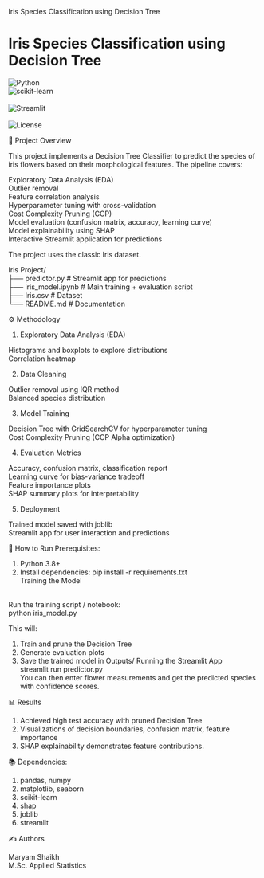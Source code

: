 Iris Species Classification using Decision Tree
<br>
# Iris Species Classification using Decision Tree  

![Python](https://img.shields.io/badge/Python-3.8%2B-blue) 
<br>
![scikit-learn](https://img.shields.io/badge/scikit--learn-ML-orange)  
<br>
![Streamlit](https://img.shields.io/badge/Streamlit-App-brightgreen)  
<br>
![License](https://img.shields.io/badge/License-MIT-yellow)  


📌 Project Overview

This project implements a Decision Tree Classifier to predict the species of iris flowers based on their morphological features. The pipeline covers:

Exploratory Data Analysis (EDA)
<br>
Outlier removal
<br>
Feature correlation analysis
<br>
Hyperparameter tuning with cross-validation
<br>
Cost Complexity Pruning (CCP)
<br>
Model evaluation (confusion matrix, accuracy, learning curve)
<br>
Model explainability using SHAP
<br>
Interactive Streamlit application for predictions

The project uses the classic Iris dataset.

Iris Project/
<br>
├── predictor.py            # Streamlit app for predictions
<br>
├── iris_model.ipynb        # Main training + evaluation script
<br>
├── Iris.csv                # Dataset
<br>
└── README.md               # Documentation

⚙️ Methodology

1) Exploratory Data Analysis (EDA)

Histograms and boxplots to explore distributions
<br>
Correlation heatmap

2) Data Cleaning

Outlier removal using IQR method
<br>
Balanced species distribution

3) Model Training

Decision Tree with GridSearchCV for hyperparameter tuning
<br>
Cost Complexity Pruning (CCP Alpha optimization)

4) Evaluation Metrics

Accuracy, confusion matrix, classification report
<br>
Learning curve for bias-variance tradeoff
<br>
Feature importance plots
<br>
SHAP summary plots for interpretability

5) Deployment

Trained model saved with joblib
<br>
Streamlit app for user interaction and predictions

🚀 How to Run
Prerequisites:
1) Python 3.8+
2) Install dependencies:
   pip install -r requirements.txt
   <br>
Training the Model
<br>
Run the training script / notebook:
<br>
   python iris_model.py

This will:
1) Train and prune the Decision Tree
2) Generate evaluation plots
3) Save the trained model in Outputs/
   Running the Streamlit App
   <br>
           streamlit run predictor.py
   <br>
You can then enter flower measurements and get the predicted species with confidence scores.

📊 Results
1) Achieved high test accuracy with pruned Decision Tree
2) Visualizations of decision boundaries, confusion matrix, feature importance
3) SHAP explainability demonstrates feature contributions.

📚 Dependencies:

1) pandas, numpy
2) matplotlib, seaborn
3) scikit-learn
4) shap
5) joblib
6) streamlit

✍️ Authors

Maryam Shaikh
<br>
M.Sc. Applied Statistics
